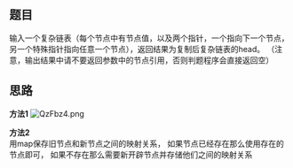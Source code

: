 ## 题目
输入一个复杂链表（每个节点中有节点值，以及两个指针，一个指向下一个节点，
另一个特殊指针指向任意一个节点），返回结果为复制后复杂链表的head。
（注意，输出结果中请不要返回参数中的节点引用，否则判题程序会直接返回空）

## 思路


**方法1**
![QzFbz4.png](https://s2.ax1x.com/2019/12/22/QzFbz4.png)

**方法2**<br>
用map保存旧节点和新节点之间的映射关系，
如果节点已经存在那么使用存在的节点即可，
如果不存在那么需要新开辟节点并存储他们之间的映射关系